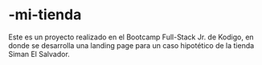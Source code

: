 # -mi-tienda
Este es un proyecto realizado en el Bootcamp Full-Stack Jr. de Kodigo, en donde se desarrolla una landing page para un caso hipotético de la tienda Siman El Salvador.
